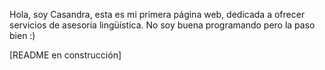 Hola, soy Casandra, esta es mi primera página web, dedicada a ofrecer servicios de asesoría lingüística. No soy buena programando pero la paso bien :)

[README en construcción]

